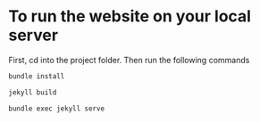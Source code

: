 # To run the website on your local server
First, cd into the project folder.
Then run the following commands
```bash
bundle install
```
```bash
jekyll build
```
```bash
bundle exec jekyll serve
```